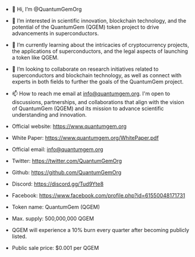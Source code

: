 - 👋 Hi, I’m @QuantumGemOrg
- 👀 I’m interested in scientific innovation, blockchain technology, and the potential of the QuantumGem (QGEM) token project to drive advancements in superconductors.
- 🌱 I’m currently learning about the intricacies of cryptocurrency projects, the applications of superconductors, and the legal aspects of launching a token like QGEM.
- 💞️ I’m looking to collaborate on research initiatives related to superconductors and blockchain technology, as well as connect with experts in both fields to further the goals of the QuantumGem project.
- 📫 How to reach me  email at info@quantumgem.org. I'm open to discussions, partnerships, and collaborations that align with the vision of QuantumGem (QGEM) and its mission to advance scientific understanding and innovation.

- Official website: https://www.quantumgem.org
- White Paper: https://www.quantumgem.org/WhitePaper.pdf
- Official email: info@quantumgem.org
- Twitter: https://twitter.com/QuantumGemOrg
- Github: https://github.com/QuantumGemOrg
- Discord: https://discord.gg/Tud9Yte8
- Facebook: https://www.facebook.com/profile.php?id=61550048171731

- Token name: QuantumGem (QGEM)
- Max. supply: 500,000,000 QGEM
- QGEM will experience a 10% burn every quarter after becoming publicly listed.
- Public sale price: $0.001 per QGEM
